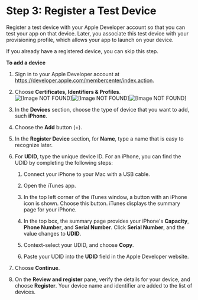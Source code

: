 # Step 3: Register a Test Device<a name="apns-setup-device"></a>

Register a test device with your Apple Developer account so that you can test your app on that device\. Later, you associate this test device with your provisioning profile, which allows your app to launch on your device\.

If you already have a registered device, you can skip this step\.

**To add a device**

1. Sign in to your Apple Developer account at [https://developer\.apple\.com/membercenter/index\.action](https://developer.apple.com/membercenter/index.action)\.

1. Choose **Certificates, Identifiers & Profiles**\.  
![\[Image NOT FOUND\]](http://docs.aws.amazon.com/pinpoint/latest/developerguide/)![\[Image NOT FOUND\]](http://docs.aws.amazon.com/pinpoint/latest/developerguide/)![\[Image NOT FOUND\]](http://docs.aws.amazon.com/pinpoint/latest/developerguide/)

1. In the **Devices** section, choose the type of device that you want to add, such **iPhone**\.

1. Choose the **Add** button \(\+\)\.

1. In the **Register Device** section, for **Name**, type a name that is easy to recognize later\.

1. For **UDID**, type the unique device ID\. For an iPhone, you can find the UDID by completing the following steps:

   1. Connect your iPhone to your Mac with a USB cable\.

   1. Open the iTunes app\.

   1. In the top left corner of the iTunes window, a button with an iPhone icon is shown\. Choose this button\. iTunes displays the summary page for your iPhone\.

   1. In the top box, the summary page provides your iPhone's **Capacity**, **Phone Number**, and **Serial Number**\. Click **Serial Number**, and the value changes to **UDID**\.

   1. Context\-select your UDID, and choose **Copy**\.

   1. Paste your UDID into the **UDID** field in the Apple Developer website\.

1. Choose **Continue**\.

1. On the **Review and register** pane, verify the details for your device, and choose **Register**\. Your device name and identifier are added to the list of devices\.